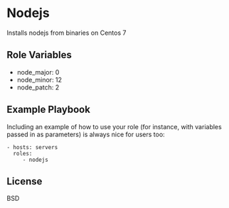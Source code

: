 Nodejs
=========

Installs nodejs from binaries on Centos 7

Role Variables
--------------

- node_major: 0
- node_minor: 12
- node_patch: 2

Example Playbook
----------------

Including an example of how to use your role (for instance, with variables passed in as parameters) is always nice for users too:

    - hosts: servers
      roles:
         - nodejs

License
-------

BSD
